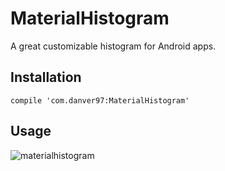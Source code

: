 # MaterialHistogram
A great customizable histogram for Android apps.

## Installation
```
compile 'com.danver97:MaterialHistogram'
```
## Usage

![materialhistogram](https://cloud.githubusercontent.com/assets/28715404/26629481/e95eef5a-4602-11e7-83c5-a033aff04eeb.png)
